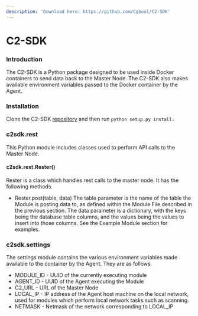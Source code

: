 ```yaml
---
description: 'Download here: https://github.com/Cgboal/C2-SDK'
---
```


# C2-SDK

### Introduction 

The C2-SDK is a Python package designed to be used inside Docker containers to send data back to the Master Node. The C2-SDK also makes available environment variables passed to the Docker container by the Agent. 

### Installation

Clone the C2-SDK [repository](https://github.com/Cgboal/C2-SDK) and then run `python setup.py install.`

### c2sdk.rest

This Python module includes classes used to perform API calls to the Master Node.

#### c2sdk.rest.Rester\(\)

Rester is a class which handles rest calls to the master node. It has the following methods. 

* Rester.post\(table, data\) The table parameter is the name of the table the Module is posting data to, as defined within the Module File described in the previous section. The data parameter is a dictionary, with the keys being the database table columns, and the values being the values to insert into those columns. See the Example Module section for examples.

### c2sdk.settings

The settings module contains the various environment variables made available to the container by the Agent. They are as follows. 

* MODULE\_ID - UUID of the currently executing module
* AGENT\_ID - UUID of the Agent executing the Module
* C2\_URL - URL of the Master Node
* LOCAL\_IP - IP address of the Agent host machine on the local network, used for modules which perform local network tasks such as scanning.
* NETMASK - Netmask of the network corresponding to LOCAL\_IP

`   
`









 

